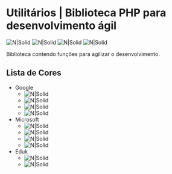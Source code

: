 # Utilitários | Biblioteca PHP para desenvolvimento ágil
![N|Solid](https://img.shields.io/github/tag/ronnyjss/utilitario?logo=github&logoColor=%23FFFFFF&style=flat-square&color=00ABFF&label=Versão)
![N|Solid](https://img.shields.io/badge/PHP-%5E7.4-RONNY?logo=php&logoColor=%23FFFFFF&style=flat-square&color=00ABFF)
![N|Solid](https://img.shields.io/github/license/jssart/utilitario?logo=github&logoColor=%23FFFFFF&style=flat-square&color=%2300ABFF&label=Licensa)
![N|Solid](https://img.shields.io/badge/por-%40ronnyjss-RONNY?logo=xcode&logoColor=%23FFFFFF&style=flat-square&color=00ABFF)

Biblioteca contendo funções para agilizar o desenvolvimento.

## Lista de Cores
+ Google
  + ![N|Solid](https://img.shields.io/badge/Amarelo-%23F9AB00-RONNY?logo=google&logoColor=%23FFFFFF&style=flat-square&color=F9AB00)
  + ![N|Solid](https://img.shields.io/badge/Azul-%234285F4-RONNY?logo=google&logoColor=%23FFFFFF&style=flat-square&color=4285F4)
  + ![N|Solid](https://img.shields.io/badge/Verde-%2334A853-RONNY?logo=google&logoColor=%23FFFFFF&style=flat-square&color=34A853)
  + ![N|Solid](https://img.shields.io/badge/Vermelho-%23EA4335-RONNY?logo=google&logoColor=%23FFFFFF&style=flat-square&color=EA4335)
+ Microsoft
  + ![N|Solid](https://img.shields.io/badge/Amarelo-%23FFBA08-RONNY?logo=microsoft&logoColor=%23FFFFFF&style=flat-square&color=FFBA08)
  + ![N|Solid](https://img.shields.io/badge/Azul-%2305A6F0-RONNY?logo=microsoft&logoColor=%23FFFFFF&style=flat-square&color=05A6F0)
  + ![N|Solid](https://img.shields.io/badge/Verde-%2381BC06-RONNY?logo=microsoft&logoColor=%23FFFFFF&style=flat-square&color=81BC06)
  + ![N|Solid](https://img.shields.io/badge/Vermelho-%23F35325-RONNY?logo=microsoft&logoColor=%23FFFFFF&style=flat-square&color=F35325)
+ Eduk
  + ![N|Solid](https://img.shields.io/badge/Azul-%23191970-RONNY?logo=codefactor&logoColor=%23FFFFFF&style=flat-square&color=191970)
  + ![N|Solid](https://img.shields.io/badge/Laranja-%23FF6F00-RONNY?logo=codefactor&logoColor=%23FFFFFF&style=flat-square&color=FF6F00)